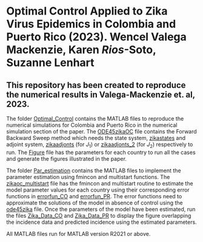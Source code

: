 # Optimal Control Applied to Zika Virus Epidemics in Colombia and Puerto Rico (2023). Wencel Valega Mackenzie, Karen $Rios$-Soto, Suzanne Lenhart

## This repository has been created to reproduce the numerical results in Valega-Mackenzie et. al, 2023. 

The folder [Optimal_Control](Optimal_Control) contains the MATLAB files to reproduce the numerical simulations for Colombia and Puerto Rico in the numerical simulation section of the paper. The [ODE45zikaOC](Optimal_Control/ode45zikaOC.m) file contains the Forward Backward Sweep method which needs the state system, [zikastates](Optimal_Control/zikastates.m) and adjoint system,  [zikaadjonts](Optimal_Control/zikaadjoints.m) (for $J_1$) or [zikaadjonts_2](Optimal_Control/zikaadjoints.m) (for $J_2$)  respectively to run. The [Figure](Optimal_Control/Figures.m) file has the parameters for each country to run all the cases and generate the figures illustrated in the paper. 

The folder [Par_estimation](Par_estimation) contains the MATLAB files to implement the parameter estimation using fmincon and multistart functions. The [zikaoc_multistart](Par_estimation/zikaoc_multistart.m) file has the fmincon and multistart routine to estimate the model parameter values for each country using their corresponding error functions in [errorfun_CO](Par_estimation/errorfun_CO.m) and [errorfun_PR](Par_estimation/errorfun_PR.m). The error functions need to approximate the solutions of the model in absence of control using the [ode45zika](Par_estimation/ode45zika.m) file. Once the parameters of the model have been estimated, run the files [Zika_Data_CO](Par_estimation/Zika_Data_CO.m) and [Zika_Data_PR](Par_estimation/Zika_Data_PR.m) to display the figure overlapping the incidence data and predicted incidence using the estimated parameters.

All MATLAB files run for MATLAB version R2021 or above.
